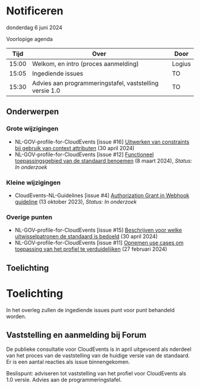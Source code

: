 <!-----------------------------







   :warning: Dit bestand wordt automatisch gegenereerd.
   :warning: Handmatige toevoegingen worden overschreven.







----------------------------->
# Notificeren

donderdag 6 juni 2024

Voorlopige agenda

|  Tijd  | Over                                         | Door   |
|--------|----------------------------------------------|--------|
|  15:00 | Welkom, en intro (proces aanmelding)         | Logius |
|  15:05 | Ingediende issues                            | TO     |
|  15:30 | Advies aan programmeringstafel, vaststelling versie 1.0 | TO |

## Onderwerpen

### Grote wijzigingen
* NL-GOV-profile-for-CloudEvents [issue #16] [Uitwerken van constraints bij gebruik van context attributen](https://github.com/Logius-standaarden/NL-GOV-profile-for-CloudEvents/issues/16) (30 april 2024)
* NL-GOV-profile-for-CloudEvents [issue #12] [Functioneel toepassingsgebied van de standaard benoemen](https://github.com/Logius-standaarden/NL-GOV-profile-for-CloudEvents/issues/12) (8 maart 2024), _Status: In onderzoek_

### Kleine wijzigingen
* CloudEvents-NL-Guidelines [issue #4] [Authorization Grant in Webhook guideline](https://github.com/Logius-standaarden/CloudEvents-NL-Guidelines/issues/4) (13 oktober 2023), _Status: In onderzoek_

### Overige punten
* NL-GOV-profile-for-CloudEvents [issue #15] [Beschrijven voor welke uitwisselpatronen de standaard is bedoeld](https://github.com/Logius-standaarden/NL-GOV-profile-for-CloudEvents/issues/15) (30 april 2024)
* NL-GOV-profile-for-CloudEvents [issue #11] [Opnemen use cases om toepassing van het profiel te verduidelijken](https://github.com/Logius-standaarden/NL-GOV-profile-for-CloudEvents/issues/11) (27 februari 2024)

## Toelichting


# Toelichting

In het overleg zullen de ingediende issues punt voor punt behandeld worden.

## Vaststelling en aanmelding bij Forum

De publieke consultatie voor CloudEvents is in april uitgevoerd als nderdeel van het proces van de 
vaststelling van de huidige versie van de standaard. Er is een aantal reacties als issue binnengekomen.

Beslispunt: adviseren tot vaststelling van het profiel voor CloudEvents als 1.0 versie. Advies aan de programmeringstafel.